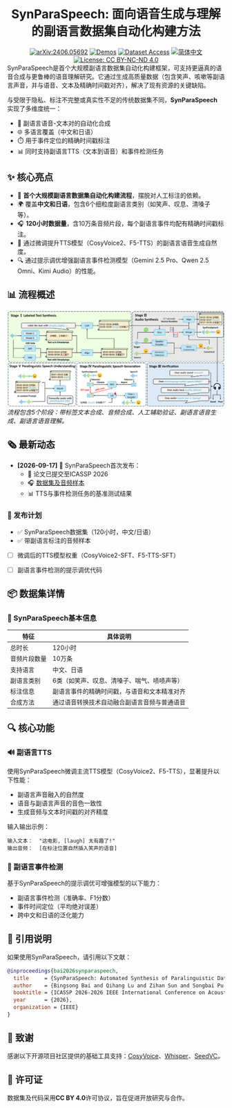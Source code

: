<div align="center">
    <h1>
    SynParaSpeech: 面向语音生成与理解的副语言数据集自动化构建方法
    </h1>
    <p>
    <!-- 若有logo可添加：<img src="path/to/logo.png" alt="SynParaSpeech Logo" width="300"> -->
    </p>
    <a href="https://arxiv.org/abs/2406.05692"><img src="https://img.shields.io/badge/arXiv-2406.05692-red?logo=arxiv&logoColor=white" alt="arXiv:2406.05692"></a>
    <a href="https://shawnpi233.github.io/SynParaSpeech"><img src="https://img.shields.io/badge/Demos-🌐-blue" alt="Demos"></a>
    <a href="https://huggingface.co/datasets/shawnpi/SynParaSpeech"><img src="https://img.shields.io/badge/%F0%9F%A4%97%20Dataset%20Access-Download-orange" alt="Dataset Access"></a>
    <a href="README_zh.md"><img src="https://img.shields.io/badge/语言-简体中文-green" alt="简体中文"></a>
    <a href="https://creativecommons.org/licenses/by-nc-nd/4.0/"><img src="https://img.shields.io/badge/License-CC%20BY--NC--ND%204.0-blue.svg" alt="License: CC BY-NC-ND 4.0"></a>
</div>
SynParaSpeech是首个大规模副语言数据集自动化构建框架，可支持更逼真的语音合成与更鲁棒的语音理解研究。它通过生成高质量数据（包含笑声、咳嗽等副语言声音，并与语音、文本及精确时间戳对齐），解决了现有资源的关键缺陷。

与受限于隐私、标注不完整或真实性不足的传统数据集不同，**SynParaSpeech** 实现了多维度统一：
- 🤖 副语言语音-文本对的自动化合成
- 🌐 多语言覆盖（中文和日语）
- ⏱️ 用于事件定位的精确时间戳标注
- 📊 同时支持副语言TTS（文本到语音）和事件检测任务


## ✨ 核心亮点

- 🚀 **首个大规模副语言数据集自动化构建流程**，摆脱对人工标注的依赖。  
- 🌍 覆盖**中文和日语**，包含6个细粒度副语言类别（如笑声、叹息、清嗓子等）。  
- 🎧 **120小时数据量**，含10万条音频片段，每个副语言事件均配有精确时间戳标注。  
- 🎤 通过微调提升TTS模型（CosyVoice2、F5-TTS）的副语言语音生成自然度。  
- 🔍 通过提示调优增强副语言事件检测模型（Gemini 2.5 Pro、Qwen 2.5 Omni、Kimi Audio）的性能。  


## 📊 流程概述

![SynParaSpeech流程](statics/figs/synparaspeech.png)  
*流程包含5个阶段：带标签文本合成、音频合成、人工辅助验证、副语言语音生成、副语言语音理解。*


## 🗞 最新动态

- **[2026-09-17]** 🎉 SynParaSpeech首次发布：
  - 📄 论文已提交至ICASSP 2026
  - 🎧 [数据集及音频样本](https://github.com/ShawnPi233/SynParaSpeech)
  - 📊 TTS与事件检测任务的基准测试结果


### 📅 发布计划

* ✅ SynParaSpeech数据集（120小时，中文/日语）
* ✅ 带副语言标注的音频样本
* [ ] 微调后的TTS模型权重（CosyVoice2-SFT、F5-TTS-SFT）
* [ ] 副语言事件检测的提示调优代码


## 📦 数据集详情

### 📌 SynParaSpeech基本信息

| 特征                | 具体说明                                                                 |
|---------------------|--------------------------------------------------------------------------|
| 总时长              | 120小时                                                                   |
| 音频片段数量        | 10万条                                                                    |
| 支持语言            | 中文、日语                                                                |
| 副语言类别          | 6类（如笑声、叹息、清嗓子、喘气、啧啧声等）                              |
| 标注信息            | 副语言事件的精确时间戳，与语音和文本精准对齐                              |
| 合成方法            | 通过语音转换技术自动融合副语言音频与普通语音                              |


## 🔍 核心功能

### 🔊 副语言TTS
使用SynParaSpeech微调主流TTS模型（CosyVoice2、F5-TTS），显著提升以下性能：
- 副语言声音融入的自然度
- 语音与副语言声音的音色一致性
- 生成音频与文本时间戳的对齐精度

输入输出示例：
```text
输入文本：  "这电影, [laugh] 太有趣了!"
输出音频：  [在标注位置自然插入笑声的语音]
```

### 🎯 副语言事件检测
基于SynParaSpeech的提示调优可增强模型的以下能力：
- 副语言事件检测（准确率、F1分数）
- 事件时间定位（平均绝对误差）
- 跨中文和日语的泛化能力


## 📜 引用说明

如果使用SynParaSpeech，请引用以下文献：

```bibtex
@inproceedings{bai2026synparaspeech,
  title     = {SynParaSpeech: Automated Synthesis of Paralinguistic Datasets for Speech Generation and Understanding},
  author    = {Bingsong Bai and Qihang Lu and Zihan Sun and Songbai Pu and Wenbing Yang and Yingming Gao and Ya Li and Jun Gao},
  booktitle = {ICASSP 2026-2026 IEEE International Conference on Acoustics, Speech and Signal Processing (ICASSP)},
  year      = {2026},
  organization = {IEEE}
}
```


## 🙏 致谢
感谢以下开源项目社区提供的基础工具支持：[CosyVoice](https://github.com/FunAudioLLM/CosyVoice)、[Whisper](https://github.com/openai/whisper)、[SeedVC](https://arxiv.org/abs/2411.09943)。


## 🪪 许可证

数据集及代码采用**CC BY 4.0**许可协议，旨在促进开放研究与合作。
